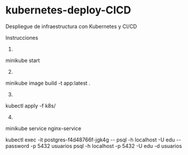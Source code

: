 # kubernetes-deploy-CICD
Despliegue de infraestructura con Kubernetes y CI/CD

Instrucciones

1.
minikube start

2.
minikube image build -t app:latest .

3.
kubectl apply -f k8s/

4.
minikube service nginx-service



kubectl exec -it postgres-f4d48766f-jgk4g -- psql -h localhost -U edu --password -p 5432 usuarios
psql -h localhost -p 5432 -U edu -d usuarios
